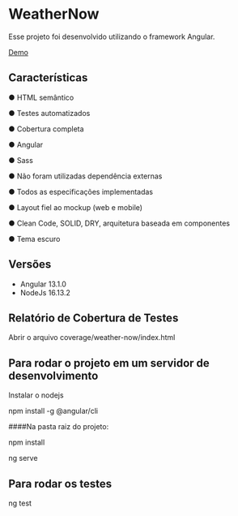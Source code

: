 # WeatherNow

Esse projeto foi desenvolvido utilizando o framework Angular.

[Demo](https://otaviodecampos.github.io/weathernow)

## Características

● HTML semântico

● Testes automatizados

● Cobertura completa

● Angular

● Sass

● Não foram utilizadas dependência externas

● Todos as especificações implementadas

● Layout fiel ao mockup (web e mobile)

● Clean Code, SOLID, DRY, arquitetura baseada em componentes

● Tema escuro

## Versões
- Angular 13.1.0
- NodeJs 16.13.2

## Relatório de Cobertura de Testes

Abrir o arquivo coverage/weather-now/index.html

## Para rodar o projeto em um servidor de desenvolvimento

Instalar o nodejs

npm install -g @angular/cli

####Na pasta raiz do projeto:

npm install

ng serve

## Para rodar os testes

ng test
